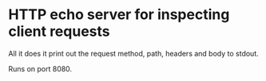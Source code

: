 # HTTP echo server for inspecting client requests

All it does it print out the request method, path, headers and body to stdout.

Runs on port 8080.
